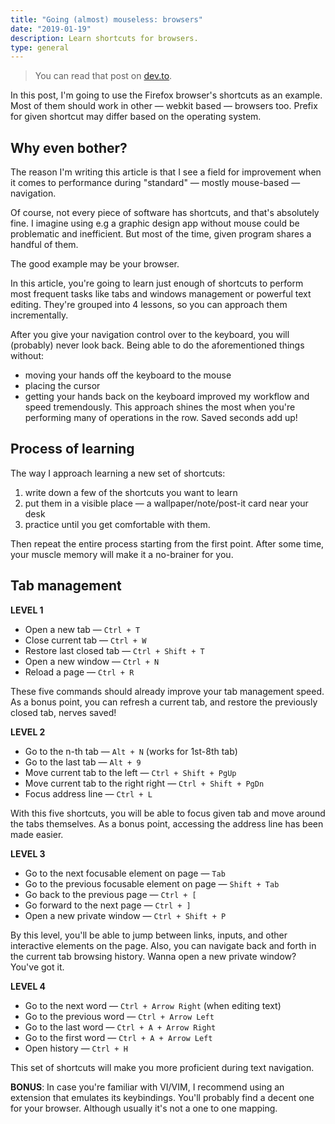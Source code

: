 ```yaml
---
title: "Going (almost) mouseless: browsers"
date: "2019-01-19"
description: Learn shortcuts for browsers.
type: general
---
```


> You can read that post on [dev.to](https://dev.to/bgord/going-almost-mouseless-browsers--5c1h).

In this post, I'm going to use the Firefox browser's shortcuts as an example. Most of them should work in other — webkit based — browsers too. Prefix for given shortcut may differ based on the operating system.

## Why even bother?

The reason I'm writing this article is that I see a field for improvement when it comes to performance during "standard" — mostly mouse-based — navigation.

Of course, not every piece of software has shortcuts, and that's absolutely fine. I imagine using e.g a graphic design app without mouse could be problematic and inefficient. But most of the time, given program shares a handful of them.

The good example may be your browser.

In this article, you're going to learn just enough of shortcuts to perform most frequent tasks like tabs and windows management or powerful text editing. They're grouped into 4 lessons, so you can approach them incrementally.

After you give your navigation control over to the keyboard, you will (probably) never look back.
Being able to do the aforementioned things without:

- moving your hands off the keyboard to the mouse
- placing the cursor
- getting your hands back on the keyboard
  improved my workflow and speed tremendously. This approach shines the most when you're performing many of operations in the row. Saved seconds add up!

## Process of learning

The way I approach learning a new set of shortcuts:

1. write down a few of the shortcuts you want to learn
2. put them in a visible place — a wallpaper/note/post-it card near your desk
3. practice until you get comfortable with them.

Then repeat the entire process starting from the first point. After some time, your muscle memory will make it a no-brainer for you.

## Tab management

**LEVEL 1**

- Open a new tab — `Ctrl + T`
- Close current tab — `Ctrl + W`
- Restore last closed tab — `Ctrl + Shift + T`
- Open a new window — `Ctrl + N`
- Reload a page — `Ctrl + R`

These five commands should already improve your tab management speed. As a bonus point, you can refresh a current tab, and restore the previously closed tab, nerves saved!

**LEVEL 2**

- Go to the n-th tab — `Alt + N` (works for 1st-8th tab)
- Go to the last tab — `Alt + 9`
- Move current tab to the left — `Ctrl + Shift + PgUp`
- Move current tab to the right right — `Ctrl + Shift + PgDn`
- Focus address line — `Ctrl + L`

With this five shortcuts, you will be able to focus given tab and move around the tabs themselves. As a bonus point, accessing the address line has been made easier.

**LEVEL 3**

- Go to the next focusable element on page — `Tab`
- Go to the previous focusable element on page — `Shift + Tab`
- Go back to the previous page — `Ctrl + [`
- Go forward to the next page — `Ctrl + ]`
- Open a new private window — `Ctrl + Shift + P`

By this level, you'll be able to jump between links, inputs, and other interactive elements on the page. Also, you can navigate back and forth in the current tab browsing history. Wanna open a new private window? You've got it.

**LEVEL 4**

- Go to the next word — `Ctrl + Arrow Right` (when editing text)
- Go to the previous word — `Ctrl + Arrow Left`
- Go to the last word — `Ctrl + A + Arrow Right`
- Go to the first word — `Ctrl + A + Arrow Left`
- Open history — `Ctrl + H`

This set of shortcuts will make you more proficient during text navigation.

**BONUS**: In case you're familiar with VI/VIM, I recommend using an extension that emulates its keybindings. You'll probably find a decent one for your browser. Although usually it's not a one to one mapping.

